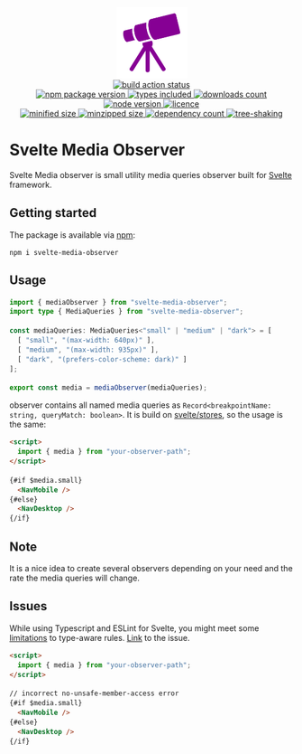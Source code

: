 <div align="center">
  <img
    alt="Telescope as package logo"
    src="assets/logo.svg"
    width="125px"
    height="125px"
    padding="25px"
  />
</div>

<div align="center">
  <a href="https://github.com/EricRovell/svelte-media-observer/actions">
    <img alt="build action status" src="https://github.com/EricRovell/svelte-media-observer/workflows/build/badge.svg" />
  </a>
</div>

<div align="center">
  <a href="https://www.npmjs.com/package/svelte-media-observer">
    <img alt="npm package version" src="https://badgen.net/npm/v/svelte-media-observer/" />
  </a>
  <a href="https://www.npmjs.com/package/svelte-media-observer">
    <img alt="types included" src="https://badgen.net/npm/types/svelte-media-observer/" />
  </a>
  <a href="https://www.npmjs.com/package/svelte-media-observer">
    <img alt="downloads count" src="https://badgen.net/npm/dt/svelte-media-observer/" />
  </a>
  <a href="https://www.npmjs.com/package/svelte-media-observer">
    <img alt="node version" src="https://badgen.net/npm/node/svelte-media-observer/" />
  </a>
  <a href="https://www.npmjs.com/package/svelte-media-observer">
    <img alt="licence" src="https://badgen.net/npm/license/svelte-media-observer/" />
  </a>
</div>

<div align="center">
  <a href="https://bundlephobia.com/package/svelte-media-observer">
    <img alt="minified size" src="https://badgen.net/bundlephobia/min/svelte-media-observer/" />
  </a>
  <a href="https://bundlephobia.com/package/svelte-media-observer">
    <img alt="minzipped size" src="https://badgen.net/bundlephobia/minzip/svelte-media-observer/" />
  </a>
  <a href="https://bundlephobia.com/package/svelte-media-observer">
    <img alt="dependency count" src="https://badgen.net/bundlephobia/dependency-count/svelte-media-observer/" />
  </a>
  <a href="https://bundlephobia.com/package/svelte-media-observer">
    <img alt="tree-shaking" src="https://badgen.net/bundlephobia/tree-shaking/svelte-media-observer/" />
  </a>
</div>

# Svelte Media Observer

Svelte Media observer is small utility media queries observer built for [Svelte](https://svelte.dev/) framework.

## Getting started

The package is available via [npm](https://www.npmjs.com/package/svelte-media-observer):

```
npm i svelte-media-observer
```

## Usage

```ts
import { mediaObserver } from "svelte-media-observer";
import type { MediaQueries } from "svelte-media-observer";

const mediaQueries: MediaQueries<"small" | "medium" | "dark"> = [
  [ "small", "(max-width: 640px)" ],
  [ "medium", "(max-width: 935px)" ],
  [ "dark", "(prefers-color-scheme: dark)" ]
];

export const media = mediaObserver(mediaQueries);
```

observer contains all named media queries as `Record<breakpointName: string, queryMatch: boolean>`. It is build on [svelte/stores](https://svelte.dev/docs#svelte_store), so the usage is the same:

```html
<script>
  import { media } from "your-observer-path";
</script>

{#if $media.small}
  <NavMobile />
{#else}
  <NavDesktop />
{/if}
```

## Note

It is a nice idea to create several observers depending on your need and the rate the media queries will change.

## Issues

While using Typescript and ESLint for Svelte, you might meet some [limitations](https://github.com/sveltejs/eslint-plugin-svelte3#installation-with-typescript) to type-aware rules. [Link](https://github.com/sveltejs/eslint-plugin-svelte3/issues/89) to the issue.

```html
<script>
  import { media } from "your-observer-path";
</script>

// incorrect no-unsafe-member-access error
{#if $media.small}
  <NavMobile />
{#else}
  <NavDesktop />
{/if}
```